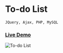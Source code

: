 # To-do List

```
JQuery, Ajax, PHP, MySQL
```

### <a href="https://devaloper.com/not-uygulamasi">Live Demo</a>

<img alt="To-do List" src="https://raw.githubusercontent.com/oguzhanuyanik-sr/php-to-do-list/master/screenshot.PNG" />
